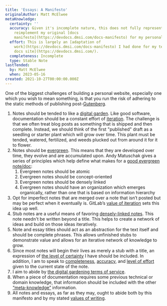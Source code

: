 ```yaml
---
title: 'Essays: A Manifesto'
originalAuthor: Matt McElwee
metaKnowledge:
  certainty: ''
  accuracy: Given it's incomplete nature, this does not fully represent my aims to
    reimplement my original [docs
    manifesto](https://devdocs.dmsi.com/docs-manifesto) for my personal site.
  effort: This is largely an [adaptation of
    work](https://devdocs.dmsi.com/docs-manifesto) I had done for my team's [dev
    docs site](https://devdocs.dmsi.com/).
  completeness: Incomplete
  type: Stable Note
lastTended:
  by: Matt McElwee
  when: 2023-05-16
created: 2021-10-27T00:00:00.000Z
---
```


One of the biggest challenges of building a personal website, especially one which you wish to mean something, is that you run the risk of adhering to the static methods of publishing post-[Gutenberg](!W).

1. Notes should be tended to like a [digital garden](https://maggieappleton.com/garden-history). Like good software, documentation should be a constant effort of [iteration](https://about.gitlab.com/handbook/values/#iteration). The challenge is that we often treat blog posts as something that is shipped and then complete. Instead, we should think of the first "published" draft as a seedling or starter plant which will grow over time. This plant must be tended, watered, fertilized, and weeds plucked out from around it for it to flower.
2. Notes should be [evergreen](https://maggieappleton.com/evergreens). This means that they are developed over time, they evolve and are accumulated upon. Andy Matuschak gives a series of principles which help define what makes for a [good evergreen note/doc](https://notes.andymatuschak.org/z4SDCZQeRo4xFEQ8H4qrSqd68ucpgE6LU155C):
   1. Evergreen notes should be atomic
   2. Evergreen notes should be concept-oriented
   3. Evergreen notes should be densely linked
   4. Evergreen notes should have an organization which emerges organically, rather than one that is based on information hierarchy
3. Opt for imperfect notes that are merged over a note that isn’t posted but may be perfect when it eventually is. GitLab’s [value of iteration](https://about.gitlab.com/handbook/values/#iteration) sets this idea up well.
4. Stub notes are a useful means of favoring [densely-linked notes](https://notes.andymatuschak.org/z2HUE4ABbQjUNjrNemvkTCsLa1LPDRuwh1tXC). This note needn't be written beyond a title. This helps to create a network of ideas and build on those ideas iteratively.
5. Note and essay titles should act as an abstraction for the text itself and should be complete phrases. This allows unfinished stubs to demonstrate value and allows for an iterative network of knowledge to grow.
6. Since most notes will begin their lives as merely a stub with a title, an expression of [the level of certainty](/meta/certainty) I have should be included. In addition, I am to speak to [completeness](/meta/completeness), [accuracy](/meta/accuracy), and [level of effort](/meta/mental-effort) given to the current state of the note.
7. I aim to abide by [the digital gardening terms of service](https://www.swyx.io/digital-garden-tos/).
8. When a piece of documentation requires some previous technical or domain knowledge, that information should be included with the other [“meta-knowledge”](/meta) information.
9. All notes and essays, as far as they may, ought to abide both by this manifesto and by my stated [values of writing](/meta/values).
